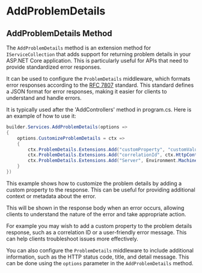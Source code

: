 # AddProblemDetails

## AddProblemDetails Method

The `AddProblemDetails` method is an extension method for `IServiceCollection` that adds support for returning problem details in your ASP.NET Core application. This is particularly useful for APIs that need to provide standardized error responses.

It can be used to configure the `ProblemDetails` middleware, which formats error responses according to the [RFC 7807](https://tools.ietf.org/html/rfc7807) standard. This standard defines a JSON format for error responses, making it easier for clients to understand and handle errors.

It is typically used after the 'AddControllers' method in program.cs. Here is an example of how to use it:

```csharp
builder.Services.AddProblemDetails(options => 
{
    options.CustomizeProblemDetails = ctx => 
    {
        ctx.ProblemDetails.Extensions.Add("customProperty", "customValue");
        ctx.ProblemDetails.Extensions.Add("correlationId", ctx.HttpContext.TraceIdentifier);
        ctx.ProblemDetails.Extensions.Add("Server", Environment.MachineName);
    }
})
```

This example shows how to customize the problem details by adding a custom property to the response. This can be useful for providing additional context or metadata about the error.

This will be shown in the response body when an error occurs, allowing clients to understand the nature of the error and take appropriate action.

For example you may wish to add a custom property to the problem details response, such as a correlation ID or a user-friendly error message. This can help clients troubleshoot issues more effectively.

You can also configure the `ProblemDetails` middleware to include additional information, such as the HTTP status code, title, and detail message. This can be done using the `options` parameter in the `AddProblemDetails` method.